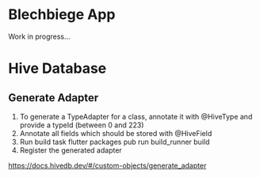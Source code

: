 # Blechbiege App

Work in progress... 


# Hive Database 

## Generate Adapter
1. To generate a TypeAdapter for a class, annotate it with @HiveType and provide a typeId (between 0 and 223)
2. Annotate all fields which should be stored with @HiveField
3. Run build task flutter packages pub run build_runner build
4. Register the generated adapter

https://docs.hivedb.dev/#/custom-objects/generate_adapter
